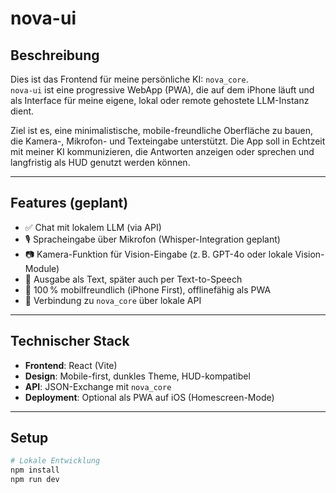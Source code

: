 # nova-ui

## Beschreibung
Dies ist das Frontend für meine persönliche KI: `nova_core`.  
`nova-ui` ist eine progressive WebApp (PWA), die auf dem iPhone läuft und als Interface für meine eigene, lokal oder remote gehostete LLM-Instanz dient.

Ziel ist es, eine minimalistische, mobile-freundliche Oberfläche zu bauen, die Kamera-, Mikrofon- und Texteingabe unterstützt. Die App soll in Echtzeit mit meiner KI kommunizieren, die Antworten anzeigen oder sprechen und langfristig als HUD genutzt werden können.

---

## Features (geplant)
- ✅ Chat mit lokalem LLM (via API)
- 🎙 Spracheingabe über Mikrofon (Whisper-Integration geplant)
- 📷 Kamera-Funktion für Vision-Eingabe (z. B. GPT-4o oder lokale Vision-Module)
- 💬 Ausgabe als Text, später auch per Text-to-Speech
- 📱 100 % mobilfreundlich (iPhone First), offlinefähig als PWA
- 🧠 Verbindung zu `nova_core` über lokale API

---

## Technischer Stack
- **Frontend**: React (Vite)
- **Design**: Mobile-first, dunkles Theme, HUD-kompatibel
- **API**: JSON-Exchange mit `nova_core`
- **Deployment**: Optional als PWA auf iOS (Homescreen-Mode)

---

## Setup
```bash
# Lokale Entwicklung
npm install
npm run dev